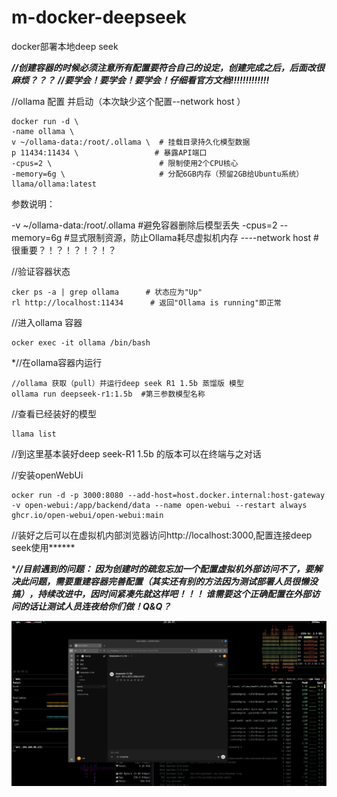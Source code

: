 # m-docker-deepseek
docker部署本地deep seek


*****//创建容器的时候必须注意所有配置要符合自己的设定，创建完成之后，后面改很麻烦？？？*****
*****//要学会！要学会！要学会！仔细看官方文档!!!!!!!!!!!!!*****

//ollama 配置 并启动（本次缺少这个配置--network host ）

	docker run -d \
	-name ollama \
	v ~/ollama-data:/root/.ollama \  # 挂载目录持久化模型数据
	p 11434:11434 \                 # 暴露API端口
	-cpus=2 \                        # 限制使用2个CPU核心
	-memory=6g \                     # 分配6GB内存（预留2GB给Ubuntu系统）
	llama/ollama:latest


参数说明​：

-v ~/ollama-data:/root/.ollama	#避免容器删除后模型丢失
-cpus=2 --memory=6g	#显式限制资源，防止Ollama耗尽虚拟机内存
----network host	#很重要？！？！？！？！？

//验证容器状态

	cker ps -a | grep ollama      # 状态应为"Up"
 	rl http://localhost:11434      # 返回"Ollama is running"即正常


//进入ollama 容器

	ocker exec -it ollama /bin/bash

*//在ollama容器内运行

	//ollama 获取（pull）并运行deep seek R1 1.5b 蒸馏版 模型
	ollama run deepseek-r1:1.5b  #第三参数模型名称


//查看已经装好的模型

	llama list

//到这里基本装好deep seek-R1 1.5b 的版本可以在终端与之对话



//安装openWebUi

	ocker run -d -p 3000:8080 --add-host=host.docker.internal:host-gateway -v open-webui:/app/backend/data --name open-webui --restart always ghcr.io/open-webui/open-webui:main

//装好之后可以在虚拟机内部浏览器访问http://localhost:3000,配置连接deep seek使用******

******//目前遇到的问题：
因为创建时的疏忽忘加一个配置虚拟机外部访问不了，要解决此问题，需要重建容器完善配置（其实还有别的方法因为测试部署人员很懒没搞），持续改进中，因时间紧凑先就这样吧！！！
谁需要这个正确配置在外部访问的话让测试人员连夜给你们做！Q&Q？*****


![演示](https://github.com/1077553201/m-docker-deepseek/blob/main/yanshi%20.png?raw=true)





